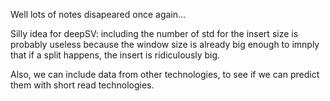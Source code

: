 Well lots of notes disapeared once again...

Silly idea for deepSV: including the number of std for the insert size is probably useless because
the window size is already big enough to imnply that if a split happens, the insert is ridiculously
big.

Also, we can include data from other technologies, to see if we can predict them with short read
technologies.
